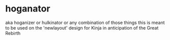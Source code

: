 # hoganator

aka hoganizer or hulkinator or any combination of those things
this is meant to be used on the 'newlayout' design for Kinja in anticipation of the Great Rebirth

